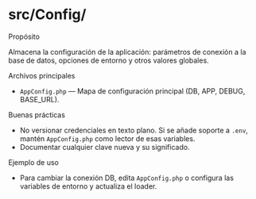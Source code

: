 # src/Config/

Propósito

Almacena la configuración de la aplicación: parámetros de conexión a la base de datos, opciones de entorno y otros valores globales.

Archivos principales

- `AppConfig.php` — Mapa de configuración principal (DB, APP, DEBUG, BASE_URL).

Buenas prácticas

- No versionar credenciales en texto plano. Si se añade soporte a `.env`, mantén `AppConfig.php` como lector de esas variables.
- Documentar cualquier clave nueva y su significado.

Ejemplo de uso

- Para cambiar la conexión DB, edita `AppConfig.php` o configura las variables de entorno y actualiza el loader.
